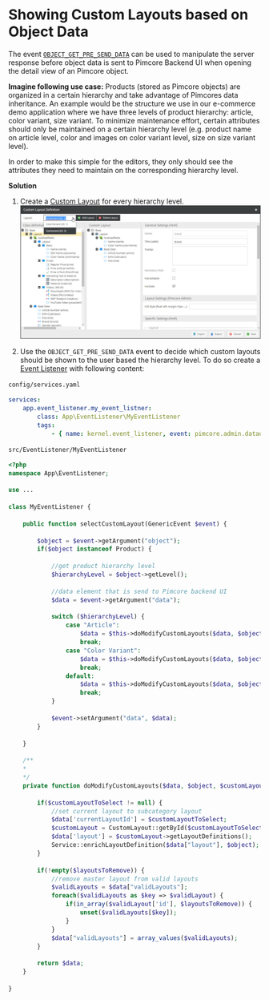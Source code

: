 # Showing Custom Layouts based on Object Data

The event [`OBJECT_GET_PRE_SEND_DATA`](https://github.com/pimcore/pimcore/blob/998695a0d3e61a3570df48a91b25053a2c2a426f/lib/Event/AdminEvents.php#L363-L375)
can be used to manipulate the server response before object data is sent to Pimcore Backend UI when opening the detail
view of an Pimcore object. 

**Imagine following use case:** 
Products (stored as Pimcore objects) are organized in a certain hierarchy and take advantage of Pimcores data 
inheritance. An example would be the structure we use in our e-commerce demo application where we have three levels
of product hierarchy: article, color variant, size variant.
To minimize maintenance effort, certain attributes should only be maintained on a certain hierarchy level (e.g. product
name on article level, color and images on color variant level, size on size variant level).
 
In order to make this simple for the editors, they only should see the attributes they need to maintain on the corresponding
hierarchy level. 


**Solution**

1) Create a [Custom Layout](../05_Objects/01_Object_Classes/05_Class_Settings/15_Custom_Layouts.md) 
for every hierarchy level. 
![Custom Layout Definitions](img/custom-layout-definition.jpg)

 
2) Use the `OBJECT_GET_PRE_SEND_DATA` event to decide which custom layouts should be shown to the user based the hierarchy level. 
To do so create a [Event Listener](../20_Extending_Pimcore/11_Event_API_and_Event_Manager.md) 
with following content: 


`config/services.yaml`
```yml
services:
    app.event_listener.my_event_listner:
        class: App\EventListener\MyEventListener
        tags:
            - { name: kernel.event_listener, event: pimcore.admin.dataobject.get.preSendData, method: selectCustomLayout }
```

`src/EventListener/MyEventListener`

```php
<?php
namespace App\EventListener;

use ... 

class MyEventListener {

    public function selectCustomLayout(GenericEvent $event) {

        $object = $event->getArgument("object");
        if($object instanceof Product) {
            
            //get product hierarchy level
            $hierarchyLevel = $object->getLevel(); 
            
            //data element that is send to Pimcore backend UI
            $data = $event->getArgument("data");

            switch ($hierarchyLevel) {
                case "Article":
                    $data = $this->doModifyCustomLayouts($data, $object, 2, [0, 1]);
                    break;
                case "Color Variant":
                    $data = $this->doModifyCustomLayouts($data, $object, 1, [0, 2]);
                    break;
                default:
                    $data = $this->doModifyCustomLayouts($data, $object, 0, [1, 2]);
                    break;
            }
            
            $event->setArgument("data", $data);
        }

    }
    
    /**
    * 
    */
    private function doModifyCustomLayouts($data, $object, $customLayoutToSelect = null, $layoutsToRemove = []) {
        
        if($customLayoutToSelect != null) {
            //set current layout to subcategory layout
            $data['currentLayoutId'] = $customLayoutToSelect;
            $customLayout = CustomLayout::getById($customLayoutToSelect);
            $data['layout'] = $customLayout->getLayoutDefinitions();
            Service::enrichLayoutDefinition($data["layout"], $object);            
        }
        
        if(!empty($layoutsToRemove)) {
            //remove master layout from valid layouts
            $validLayouts = $data["validLayouts"];
            foreach($validLayouts as $key => $validLayout) {
                if(in_array($validLayout['id'], $layoutsToRemove)) {
                    unset($validLayouts[$key]);
                }
            }
            $data["validLayouts"] = array_values($validLayouts);            
        }

        return $data; 
    }

}


```
